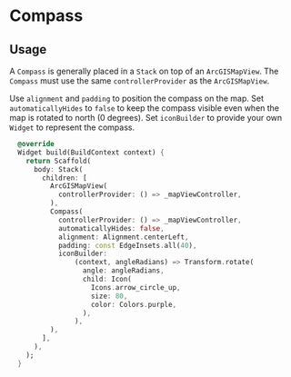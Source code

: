 # Compass

## Usage

A `Compass` is generally placed in a `Stack` on top of an `ArcGISMapView`. The `Compass` must use the same `controllerProvider` as the `ArcGISMapView`.

Use `alignment` and `padding` to position the compass on the map. Set `automaticallyHides` to `false` to keep the compass visible even when the map is rotated to north (0 degrees). Set `iconBuilder` to provide your own `Widget` to represent the compass.

```dart
  @override
  Widget build(BuildContext context) {
    return Scaffold(
      body: Stack(
        children: [
          ArcGISMapView(
            controllerProvider: () => _mapViewController,
          ),
          Compass(
            controllerProvider: () => _mapViewController,
            automaticallyHides: false,
            alignment: Alignment.centerLeft,
            padding: const EdgeInsets.all(40),
            iconBuilder:
                (context, angleRadians) => Transform.rotate(
                  angle: angleRadians,
                  child: Icon(
                    Icons.arrow_circle_up,
                    size: 80,
                    color: Colors.purple,
                  ),
                ),
          ),
        ],
      ),
    );
  }
```
